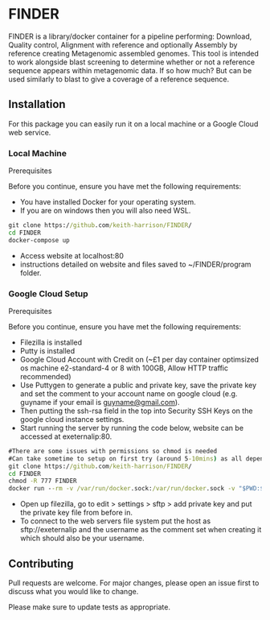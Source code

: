 # FINDER
FINDER is a library/docker container for a pipeline performing: Download, Quality control, Alignment with reference and optionally Assembly by reference creating Metagenomic assembled genomes.
This tool is intended to work alongside blast screening to determine whether or not a reference sequence appears within metagenomic data. If so how much? But can be used similarly to blast to give a coverage of a reference sequence.

## Installation
For this package you can easily run it on a local machine or a Google Cloud web service.

### Local Machine

Prerequisites

Before you continue, ensure you have met the following requirements:
* You have installed Docker for your operating system.
* If you are on windows then you will also need WSL.
```bat
git clone https://github.com/keith-harrison/FINDER/
cd FINDER
docker-compose up 
```
* Access website at localhost:80
* instructions detailed on website and files saved to ~/FINDER/program folder.

### Google Cloud Setup

Prerequisites

Before you continue, ensure you have met the following requirements:
* Filezilla is installed 
* Putty is installed
* Google Cloud Account with Credit on (~£1 per day container optimsized os machine e2-standard-4 or 8 with 100GB, Allow HTTP traffic recommended)
* Use Puttygen to generate a public and private key, save the private key and set the comment to your account name on google cloud (e.g. guyname if your email is guyname@gmail.com).
* Then putting the ssh-rsa field in the top into Security SSH Keys on the google cloud instance settings.
* Start running the server by running the code below, website can be accessed at exeternalip:80.
```bat
#There are some issues with permissions so chmod is needed
#Can take sometime to setup on first try (around 5-10mins) as all dependencies are downloaded.
git clone https://github.com/keith-harrison/FINDER/
cd FINDER
chmod -R 777 FINDER 
docker run --rm -v /var/run/docker.sock:/var/run/docker.sock -v "$PWD:$PWD" -w="$PWD" docker/compose:1.24.0 up
```
* Open up filezilla, go to edit > settings > sftp > add private key and put the private key file from before in.
* To connect to the web servers file system put the host as sftp://exeternalip and the username as the comment set when creating it which should also be your username. 

## Contributing
Pull requests are welcome. For major changes, please open an issue first to discuss what you would like to change.

Please make sure to update tests as appropriate.
